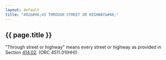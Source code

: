 ```yaml
---
layout: default 
title: "402&#46;43 THROUGH STREET OR HIGHWAY&#46;"
---
```


{{ page.title }}
----------------

"Through street or highway" means every street or highway as provided in
Section [414.02](1d9e90bc.html). (ORC 4511.01(HH))
